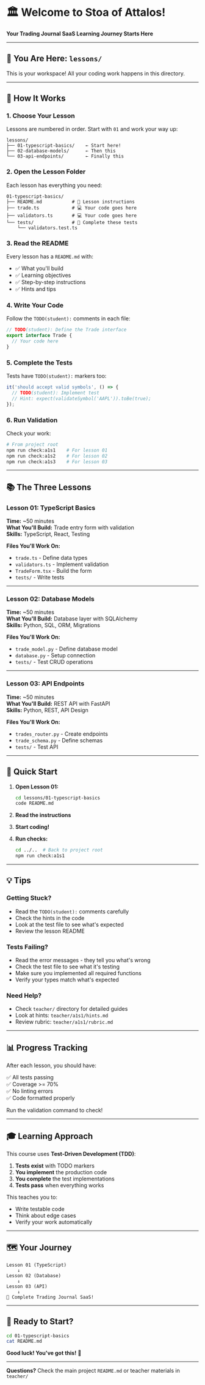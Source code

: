 # 🏛️ Welcome to Stoa of Attalos!

**Your Trading Journal SaaS Learning Journey Starts Here**

---

## 📍 You Are Here: `lessons/`

This is your workspace! All your coding work happens in this directory.

---

## 🎯 How It Works

### **1. Choose Your Lesson**

Lessons are numbered in order. Start with `01` and work your way up:

```
lessons/
├── 01-typescript-basics/    ← Start here!
├── 02-database-models/      ← Then this
└── 03-api-endpoints/        ← Finally this
```

### **2. Open the Lesson Folder**

Each lesson has everything you need:

```
01-typescript-basics/
├── README.md           # 📖 Lesson instructions
├── trade.ts            # 💻 Your code goes here
├── validators.ts       # 💻 Your code goes here
└── tests/              # 🧪 Complete these tests
    └── validators.test.ts
```

### **3. Read the README**

Every lesson has a `README.md` with:
- ✅ What you'll build
- ✅ Learning objectives
- ✅ Step-by-step instructions
- ✅ Hints and tips

### **4. Write Your Code**

Follow the `TODO(student):` comments in each file:

```typescript
// TODO(student): Define the Trade interface
export interface Trade {
  // Your code here
}
```

### **5. Complete the Tests**

Tests have `TODO(student):` markers too:

```typescript
it('should accept valid symbols', () => {
  // TODO(student): Implement test
  // Hint: expect(validateSymbol('AAPL')).toBe(true);
});
```

### **6. Run Validation**

Check your work:

```bash
# From project root
npm run check:a1s1    # For lesson 01
npm run check:a1s2    # For lesson 02
npm run check:a1s3    # For lesson 03
```

---

## 📚 The Three Lessons

### **Lesson 01: TypeScript Basics**
**Time:** ~50 minutes  
**What You'll Build:** Trade entry form with validation  
**Skills:** TypeScript, React, Testing

**Files You'll Work On:**
- `trade.ts` - Define data types
- `validators.ts` - Implement validation
- `TradeForm.tsx` - Build the form
- `tests/` - Write tests

---

### **Lesson 02: Database Models**
**Time:** ~50 minutes  
**What You'll Build:** Database layer with SQLAlchemy  
**Skills:** Python, SQL, ORM, Migrations

**Files You'll Work On:**
- `trade_model.py` - Define database model
- `database.py` - Setup connection
- `tests/` - Test CRUD operations

---

### **Lesson 03: API Endpoints**
**Time:** ~50 minutes  
**What You'll Build:** REST API with FastAPI  
**Skills:** Python, REST, API Design

**Files You'll Work On:**
- `trades_router.py` - Create endpoints
- `trade_schema.py` - Define schemas
- `tests/` - Test API

---

## 🚀 Quick Start

1. **Open Lesson 01:**
   ```bash
   cd lessons/01-typescript-basics
   code README.md
   ```

2. **Read the instructions**

3. **Start coding!**

4. **Run checks:**
   ```bash
   cd ../..  # Back to project root
   npm run check:a1s1
   ```

---

## 💡 Tips

### **Getting Stuck?**
- Read the `TODO(student):` comments carefully
- Check the hints in the code
- Look at the test file to see what's expected
- Review the lesson README

### **Tests Failing?**
- Read the error messages - they tell you what's wrong
- Check the test file to see what it's testing
- Make sure you implemented all required functions
- Verify your types match what's expected

### **Need Help?**
- Check `teacher/` directory for detailed guides
- Look at hints: `teacher/a1s1/hints.md`
- Review rubric: `teacher/a1s1/rubric.md`

---

## 📊 Progress Tracking

After each lesson, you should have:

✅ All tests passing  
✅ Coverage >= 70%  
✅ No linting errors  
✅ Code formatted properly  

Run the validation command to check!

---

## 🎓 Learning Approach

This course uses **Test-Driven Development (TDD)**:

1. **Tests exist** with TODO markers
2. **You implement** the production code
3. **You complete** the test implementations
4. **Tests pass** when everything works

This teaches you to:
- Write testable code
- Think about edge cases
- Verify your work automatically

---

## 🗺️ Your Journey

```
Lesson 01 (TypeScript)
    ↓
Lesson 02 (Database)
    ↓
Lesson 03 (API)
    ↓
🎉 Complete Trading Journal SaaS!
```

---

## 🏁 Ready to Start?

```bash
cd 01-typescript-basics
cat README.md
```

**Good luck! You've got this!** 💪

---

**Questions?** Check the main project `README.md` or teacher materials in `teacher/`
